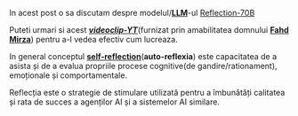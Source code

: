 In acest post o sa discutam despre modelul/[**LLM**](https://huggingface.co/mattshumer/Reflection-Llama-3.1-70B)-ul [Reflection-70B](https://www.unite.ai/ro/reflection-70b-llm-with-self-correcting-cognition-and-leading-performance/)

Puteti urmari si acest [***videoclip-YT***](https://www.youtube.com/watch?v=jZtR7SIEcZs)(furnizat prin amabilitatea domnului [**Fahd Mirza**](https://blog.langchain.dev/reflection-agents/)) pentru a-l vedea efectiv cum lucreaza.

In general conceptul [**self-reflection**](https://en.wikipedia.org/wiki/Self-reflection)(**auto-reflexia**) este capacitatea de a asista și de a evalua propriile procese cognitive(de gandire/rationament), emoționale și comportamentale. 

Reflecția este o strategie de stimulare utilizată pentru a îmbunătăți calitatea și rata de succes a agenților AI și a sistemelor AI similare.
